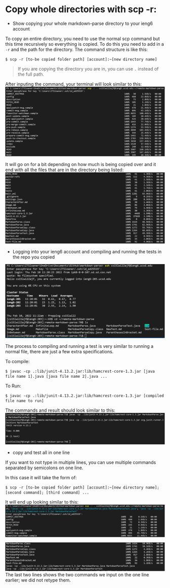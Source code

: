 # Copy whole directories with scp -r:

* Show copying your whole markdown-parse directory to your ieng6 account

To copy an entire directory, you need to use the normal scp command but this time recursively so everything is copied. To do this you need to add in a ```-r``` and the path for the directory. The command structure is like this:

```
$ scp -r [to-be copied folder path] [account]:~[new directory name]
```
> If you are copying the directory you are in, you can use ```.``` instead of the full path.

After inputing the command, your terminal will look similar to this:
![Image](CSE-Lab3-screenshot1-part1.png)

It will go on for a bit depending on how much is being copied over and it end with all the files that are in the directory being listed:
![Image](CSE-Lab3-screenshot1-part2.png)

* Logging into your ieng6 account and compiling and running the tests in the repo you copied

![Image](CSE-Lab3-screenshot2.png)

The process to compiling and running a test is very similar to running a normal file, there are just a few extra specifications.

To compile:
```
$ javac -cp .:lib/junit-4.13.2.jar:lib/hamcrest-core-1.3.jar [java file name 1].java [java file name 2].java ...
```

To Run:
```
$ javac -cp .:lib/junit-4.13.2.jar:lib/hamcrest-core-1.3.jar [compiled file name to run]
```

The commands and result should look similar to this:
![Image](CSE-Lab3-screenshot3.png)



* copy and test all in one line

If you want to not type in multiple lines, you can use multiple commands separated by semicolons on one line.

In this case it will take the form of: 
```
$ scp -r [to-be copied folder path] [account]:~[new directory name]; [second command]; [third command] ... 
```

It will end up looking similar to this:
![Image](CSE-Lab3-screenshot4.png)

![Image](CSE-Lab3-screenshot5.png)
The last two lines shows the two commands we input on the one line earlier; we did not retype them.
